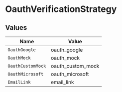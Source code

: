# OauthVerificationStrategy


## Values

| Name              | Value             |
| ----------------- | ----------------- |
| `OauthGoogle`     | oauth_google      |
| `OauthMock`       | oauth_mock        |
| `OauthCustomMock` | oauth_custom_mock |
| `OauthMicrosoft`  | oauth_microsoft   |
| `EmailLink`       | email_link        |